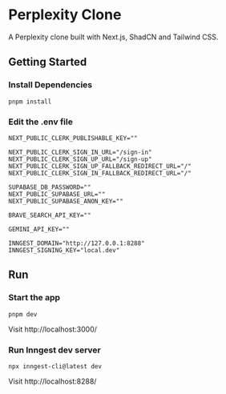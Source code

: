 # Perplexity Clone

A Perplexity clone built with Next.js, ShadCN and Tailwind CSS.

## Getting Started

### Install Dependencies

```
pnpm install
```

### Edit the .env file

```
NEXT_PUBLIC_CLERK_PUBLISHABLE_KEY=""

NEXT_PUBLIC_CLERK_SIGN_IN_URL="/sign-in"
NEXT_PUBLIC_CLERK_SIGN_UP_URL="/sign-up"
NEXT_PUBLIC_CLERK_SIGN_UP_FALLBACK_REDIRECT_URL="/"
NEXT_PUBLIC_CLERK_SIGN_IN_FALLBACK_REDIRECT_URL="/"

SUPABASE_DB_PASSWORD=""
NEXT_PUBLIC_SUPABASE_URL=""
NEXT_PUBLIC_SUPABASE_ANON_KEY=""

BRAVE_SEARCH_API_KEY=""

GEMINI_API_KEY=""

INNGEST_DOMAIN="http://127.0.0.1:8288"
INNGEST_SIGNING_KEY="local.dev"
```

## Run

### Start the app

```
pnpm dev
```

Visit http://localhost:3000/

### Run Inngest dev server

```
npx inngest-cli@latest dev
```

Visit http://localhost:8288/
